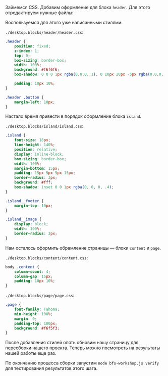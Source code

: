 Займемся CSS. Добавим оформление для блока `header`. Для этого отредактируем нужные файлы:

Воспользуемся для этого уже написанными стилями:

`./desktop.blocks/header/header.css`:

```css
.header {
    position: fixed;
    z-index: 1;
    top: 0;
    box-sizing: border-box;
    width: 100%;
    background: #f6f6f6;
    box-shadow: 0 0 0 1px rgba(0,0,0,.1), 0 10px 20px -5px rgba(0,0,0,.4);

    padding: 10px 10%;
}

.header .button {
    margin-left: 10px;
}
```

Настало время привести в порядок оформление блока `island`.

`./desktop.blocks/island/island.css`:

```css
.island {
    font-size: 18px;
    line-height: 140%;
    position: relative;
    display: inline-block;
    box-sizing: border-box;
    width: 100%;
    margin-bottom: 15px;
    padding: 15px 5px 5px 15px;
    border-radius: 3px;
    background: #fff;
    box-shadow: inset 0 0 1px rgba(0, 0, 0, .4);
}

.island__footer {
    margin-top: 10px;
}

.island__image {
    display: block;
    width: 100%;
    border-radius: 3px;
}
```


Нам осталось оформить обрамление страницы — блоки `content` и `page`.

`./desktop.blocks/content/content.css`:

```css
body .content {
    column-count: 4;
    column-gap: 15px;
    padding: 10px 10%;
}
```
`./desktop.blocks/page/page.css`:

```css
.page {
    font-family: Tahoma;
    min-height: 100%;
    margin: 0;
    padding-top: 100px;
    background: #f6f5f3;
}
```

После добавления стилей опять обновим нашу страницу для пересборки нашего проекта. Теперь можно посмотреть на результаты нашей работы еще раз.

По окончанию процесса сборки запустим `node bfs-workshop.js verify` для тестирования результатов этого шага.
